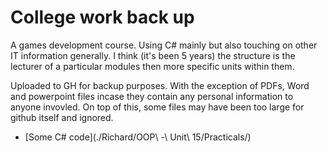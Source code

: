 # College work back up

A games development course. Using C# mainly but also touching on other IT information generally. I think (it's been 5 years) the structure is the lecturer of a particular modules then more specific units within them.

Uploaded to GH for backup purposes. With the exception of PDFs, Word and powerpoint files incase they contain any personal information to anyone invovled. On top of this, some files may have been too large for github itself and ignored.


- [Some C# code](./Richard/OOP\ -\ Unit\ 15/Practicals/)